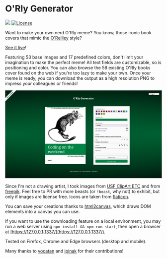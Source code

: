 # O'Rly Generator

![](https://badgen.net/badge/version/1.4.1/blue)
[![License](https://img.shields.io/github/license/ArthurBeaulieu/ORlyGenerator.svg)](https://github.com/ArthurBeaulieu/ORlyGenerator/blob/master/LICENSE.md)

Want to make your own nerd O'Rly meme? You know, those ironic book covers that mimic the [O'Reilley](https://www.oreilly.com/) style?

[See it live](https://arthurbeaulieu.github.io/ORlyGenerator/)!

Featuring 53 base images and 17 predefined colors, don't limit your imagination to make the perfect meme! All text fields are customizable, so is positioning and color. You can also browse the 58 existing O'Rly books cover found on the web if you're too lazy to make your own. Once your meme is ready, you can download the output as a high resolution PNG to impress your colleagues or friends!

<p>
  <img src="/assets/screenshots/demo-1.4.0.png" width="960" alt="orly-generator-screenshot"/>
</p>

Since I'm not a drawing artist, I took images from [USF ClipArt ETC](https://etc.usf.edu/clipart) and from [freepik](https://www.freepik.com/). Feel free to PR with more beasts (or `!beast`, why not) to exhibit, but only if images are license free. Icons are taken from [flaticon](https://www.flaticon.com/).

You can save your creations thanks to [html2canvas](https://html2canvas.hertzen.com/), which draws DOM elements into a canvas you can use.

If you want to use the downloading feature on a local environment, you may run a web server using `npm install && npm run start`, then open a browser at [https://127.0.0.1:1337/](https://127.0.0.1:1337/).

Tested on Firefox, Chrome and Edge browsers (desktop and mobile).

Many thanks to [vocatan](https://github.com/vocatan) and [ipinak](https://github.com/ipinak) for their contributions!
